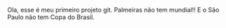 Ola, esse é meu primeiro projeto git.
Palmeiras não tem mundial!!
E o São Paulo não tem Copa do Brasil.
